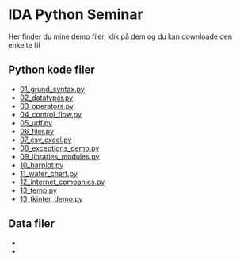 # IDA Python Seminar
Her finder du mine demo filer, klik på dem og du kan downloade den enkelte fil

## Python kode filer

* [01_grund_syntax.py](01_grund_syntax.py)
* [02_datatyper.py](02_datatyper.py)
* [03_operators.py](03_operators.py)
* [04_control_flow.py](04_control_flow.py)
* [05_udf.py](05_udf.py)
* [06_filer.py](06_filer.py)
* [07_csv_excel.py](07_csv_excel.py)
* [08_exceptions_demo.py](08_exceptions_demo.py)
* [09_libraries_modules.py](09_libraries_modules.py)
* [10_barplot.py](10_barplot.py)
* [11_water_chart.py](11_water_chart.py)
* [12_internet_companies.py](12_internet_companies.py)
* [13_temp.py](13_temp.py)
* [13_tkinter_demo.py](13_tkinter_demo.py)

## Data filer
* []()
* []()
